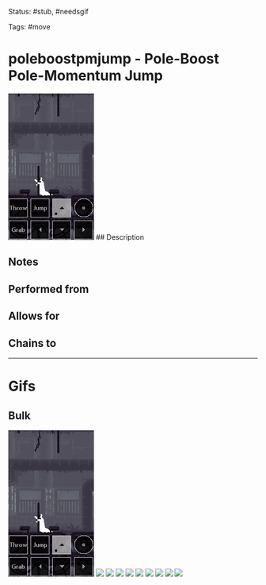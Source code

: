 Status: #stub, #needsgif 

Tags: #move

# poleboostpmjump - Pole-Boost Pole-Momentum Jump
<img src=https://raw.githubusercontent.com/LauraHannah44/Rain-World-Movement/main/Files/poleboostpmjump_header.gif>
## Description


## Notes


## Performed from


## Allows for


## Chains to


___
# Gifs
## Bulk
<img src=https://raw.githubusercontent.com/LauraHannah44/Rain-World-Movement/main/Files/poleboostpmjump_0.gif>
<img src=https://raw.githubusercontent.com/LauraHannah44/Rain-World-Movement/main/Files/poleboostpmjump_1.gif>
<img src=https://raw.githubusercontent.com/LauraHannah44/Rain-World-Movement/main/Files/poleboostpmjump_2.gif>
<img src=https://raw.githubusercontent.com/LauraHannah44/Rain-World-Movement/main/Files/poleboostpmjump_3.gif>
<img src=https://raw.githubusercontent.com/LauraHannah44/Rain-World-Movement/main/Files/poleboostpmjump_4.gif>
<img src=https://raw.githubusercontent.com/LauraHannah44/Rain-World-Movement/main/Files/poleboostpmjump_5.gif>
<img src=https://raw.githubusercontent.com/LauraHannah44/Rain-World-Movement/main/Files/poleboostpmjump_6.gif>
<img src=https://raw.githubusercontent.com/LauraHannah44/Rain-World-Movement/main/Files/poleboostpmjump_7.gif>
<img src=https://raw.githubusercontent.com/LauraHannah44/Rain-World-Movement/main/Files/poleboostpmjump_8.gif>
<img src=https://raw.githubusercontent.com/LauraHannah44/Rain-World-Movement/main/Files/poleboostpmjump_9.gif>
